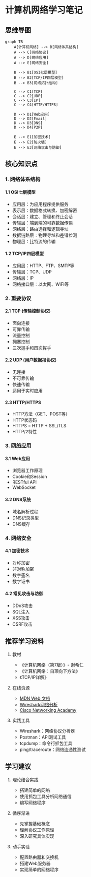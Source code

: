 # 计算机网络学习笔记

## 思维导图

```mermaid
graph TB
    A[计算机网络] --> B[网络体系结构]
    A --> C[网络协议]
    A --> D[网络应用]
    A --> E[网络安全]

    B --> B1[OSI七层模型]
    B --> B2[TCP/IP四层模型]
    B --> B3[网络拓扑结构]

    C --> C1[TCP]
    C --> C2[UDP]
    C --> C3[IP]
    C --> C4[HTTP/HTTPS]

    D --> D1[Web应用]
    D --> D2[Email]
    D --> D3[DNS]
    D --> D4[P2P]

    E --> E1[加密技术]
    E --> E2[防火墙]
    E --> E3[网络攻击与防御]
```

## 核心知识点

### 1. 网络体系结构

#### 1.1 OSI七层模型
- 应用层：为应用程序提供服务
- 表示层：数据格式转换、加密解密
- 会话层：建立、管理和终止会话
- 传输层：端到端的可靠数据传输
- 网络层：路由选择和逻辑寻址
- 数据链路层：物理寻址和差错检测
- 物理层：比特流的传输

#### 1.2 TCP/IP四层模型
- 应用层：HTTP、FTP、SMTP等
- 传输层：TCP、UDP
- 网络层：IP
- 网络接口层：以太网、WiFi等

### 2. 重要协议

#### 2.1 TCP (传输控制协议)
- 面向连接
- 可靠传输
- 流量控制
- 拥塞控制
- 三次握手和四次挥手

#### 2.2 UDP (用户数据报协议)
- 无连接
- 不可靠传输
- 快速传输
- 适用于实时应用

#### 2.3 HTTP/HTTPS
- HTTP方法（GET、POST等）
- HTTP状态码
- HTTPS = HTTP + SSL/TLS
- HTTP/2特性

### 3. 网络应用

#### 3.1 Web应用
- 浏览器工作原理
- Cookie和Session
- RESTful API
- WebSocket

#### 3.2 DNS系统
- 域名解析过程
- DNS记录类型
- DNS缓存

### 4. 网络安全

#### 4.1 加密技术
- 对称加密
- 非对称加密
- 数字签名
- 数字证书

#### 4.2 常见攻击与防御
- DDoS攻击
- SQL注入
- XSS攻击
- CSRF攻击

## 推荐学习资料

1. 教材
   - 《计算机网络（第7版）》- 谢希仁
   - 《计算机网络：自顶向下方法》
   - 《TCP/IP详解》

2. 在线资源
   - [MDN Web 文档](https://developer.mozilla.org/zh-CN/docs/Web)
   - [Wireshark网络分析](https://www.wireshark.org/)
   - [Cisco Networking Academy](https://www.netacad.com/)

3. 实践工具
   - Wireshark：网络协议分析器
   - Postman：API测试工具
   - tcpdump：命令行抓包工具
   - ping/traceroute：网络连通性测试

## 学习建议

1. 理论结合实践
   - 搭建简单的网络
   - 使用抓包工具分析网络通信
   - 编写网络程序

2. 循序渐进
   - 先掌握基础概念
   - 理解协议工作原理
   - 深入研究具体实现

3. 动手实验
   - 配置路由器和交换机
   - 搭建Web服务器
   - 实现简单的网络程序
